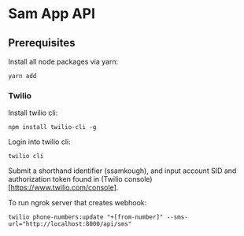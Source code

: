 # Sam App API

## Prerequisites

Install all node packages via yarn:

`yarn add`

### Twilio
Install twilio cli:

`npm install twilio-cli -g`

Login into twilio cli:

`twilio cli`

Submit a shorthand identifier (ssamkough), and input account SID and authorization token found in (Twilio console)[https://www.twilio.com/console].

To run ngrok server that creates webhook:

`twilio phone-numbers:update "+[from-number]" --sms-url="http://localhost:8000/api/sms"`